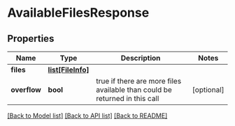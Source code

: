 # AvailableFilesResponse

## Properties
Name | Type | Description | Notes
------------ | ------------- | ------------- | -------------
**files** | [**list[FileInfo]**](FileInfo.md) |  | 
**overflow** | **bool** | true if there are more files available than could be returned in this call | [optional] 

[[Back to Model list]](../README.md#documentation-for-models) [[Back to API list]](../README.md#documentation-for-api-endpoints) [[Back to README]](../README.md)


